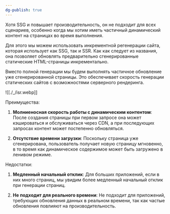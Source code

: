 ```yaml
---
dg-publish: true
---
```

Хотя SSG и повышает производительность, он не подходит для всех 
сценариев, особенно когда мы хотим иметь частичный динамический контент 
на страницах во время выполнения.

Для этого мы можем использовать 
инкрементной регенерации сайта, которая использует как SSG, так и SSR. Как как следует из названия, она позволяет обновлять предварительно сгенерированные статические HTML-страницы инкрементально.

Вместо полной генерации мы будем выполнять частичное обновление уже сгенерированной страницы. Это обеспечивает скорость генерации статических сайтов с возможностями серверного рендеринга.

![[./_/isr.webp]]

Преимущества:

1. **Молниеносная скорость работы с динамическим контентом**: После создания страницы при первом запросе она может кэшироваться и обслуживаться через CDN, а при последующих запросах контент может постепенно обновляться.
   
2. **Отсутствие времени загрузки**: Поскольку страница уже сгенерирована, пользователь получает новую страницу мгновенно, в то время как динамическое содержимое может быть загружено в ленивом режиме.
   
Недостатки:

1. **Медленный начальный отклик**: Для больших приложений, если в них много страниц, мы увидим более медленный начальный отклик при генерации страниц.
   
2. **Не подходит для реального времени**: Не подходит для приложений, требующих обновления данных в реальном времени, так как частые обновления повлияют на производительность.
